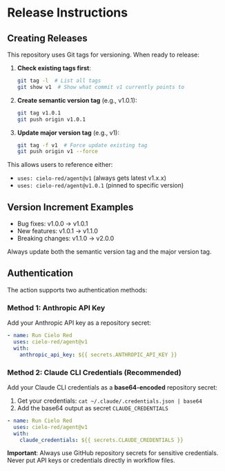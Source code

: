 # Release Instructions

## Creating Releases

This repository uses Git tags for versioning. When ready to release:

1. **Check existing tags first**:
   ```bash
   git tag -l  # List all tags
   git show v1  # Show what commit v1 currently points to
   ```

2. **Create semantic version tag** (e.g., v1.0.1):
   ```bash
   git tag v1.0.1
   git push origin v1.0.1
   ```

3. **Update major version tag** (e.g., v1):
   ```bash
   git tag -f v1  # Force update existing tag
   git push origin v1 --force
   ```

This allows users to reference either:
- `uses: cielo-red/agent@v1` (always gets latest v1.x.x)
- `uses: cielo-red/agent@v1.0.1` (pinned to specific version)

## Version Increment Examples

- Bug fixes: v1.0.0 → v1.0.1
- New features: v1.0.1 → v1.1.0  
- Breaking changes: v1.1.0 → v2.0.0

Always update both the semantic version tag and the major version tag.

## Authentication

The action supports two authentication methods:

### Method 1: Anthropic API Key
Add your Anthropic API key as a repository secret:
```yaml
- name: Run Cielo Red
  uses: cielo-red/agent@v1
  with:
    anthropic_api_key: ${{ secrets.ANTHROPIC_API_KEY }}
```

### Method 2: Claude CLI Credentials (Recommended)
Add your Claude CLI credentials as a **base64-encoded** repository secret:

1. Get your credentials: `cat ~/.claude/.credentials.json | base64`
2. Add the base64 output as secret `CLAUDE_CREDENTIALS`

```yaml
- name: Run Cielo Red
  uses: cielo-red/agent@v1
  with:
    claude_credentials: ${{ secrets.CLAUDE_CREDENTIALS }}
```

**Important**: Always use GitHub repository secrets for sensitive credentials. Never put API keys or credentials directly in workflow files.